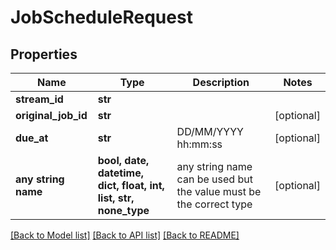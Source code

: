 # JobScheduleRequest


## Properties
Name | Type | Description | Notes
------------ | ------------- | ------------- | -------------
**stream_id** | **str** |  | 
**original_job_id** | **str** |  | [optional] 
**due_at** | **str** | DD/MM/YYYY hh:mm:ss | [optional] 
**any string name** | **bool, date, datetime, dict, float, int, list, str, none_type** | any string name can be used but the value must be the correct type | [optional]

[[Back to Model list]](../README.md#documentation-for-models) [[Back to API list]](../README.md#documentation-for-api-endpoints) [[Back to README]](../README.md)


